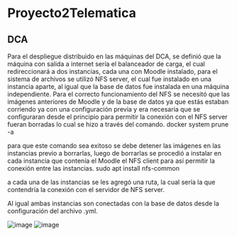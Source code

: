 # Proyecto2Telematica
## DCA
Para el despliegue distribuido en las máquinas del DCA, se definió que la máquina con salida a internet sería el balanceador de carga, el cual redireccionará a dos instancias, cada una con Moodle instalado, para el sistema de archivos se utilizó NFS server, el cual fue instalado en una instancia aparte, al igual que la base de datos fue instalada en una máquina independiente.
Para el correcto funcionamiento del NFS se necesitó que las imágenes anteriores de Moodle y de la base de datos ya que estás estaban corriendo ya con una configuración previa y era necesaria que se configuraran desde el principio para permitir la conexión con el NFS server fueran borradas lo cual se hizo a través del comando.
docker system prune -a

para que este comando sea exitoso se debe detener las imágenes en las instancias previo a borrarlas, luego de borrarlas se procedió a instalar en cada instancia que contenía el Moodle el NFS client para así permitir la conexión entre las instancias.
sudo apt install nfs-common
 
 a cada una de las instancias se les agregó una ruta, la cual sería la que contendría la conexión con el servidor de NFS server.
 
 Al igual ambas instancias son conectadas con la base de datos desde la configuración del archivo .yml.

![image](https://user-images.githubusercontent.com/53051383/168937684-87b3bb9c-876e-453b-b69a-395a31681e9d.png)
![image](https://user-images.githubusercontent.com/53051383/168938390-c39e6043-fbdf-4fc0-835d-be1664a124ae.png)
